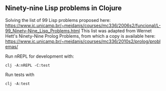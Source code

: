 ## Ninety-nine Lisp problems in Clojure

Solving the list of 99 Lisp problems proposed here: https://www.ic.unicamp.br/~meidanis/courses/mc336/2006s2/funcional/L-99_Ninety-Nine_Lisp_Problems.html
This list was adapted from Wernet Hett's Ninety-Nine Prolog Problems, from which a copy is available here: https://www.ic.unicamp.br/~meidanis/courses/mc336/2010s2/prolog/problemas/

Run nREPL for development with:

```
clj -A:nREPL -C:test
```

Run tests with
```
clj -A:test
```
